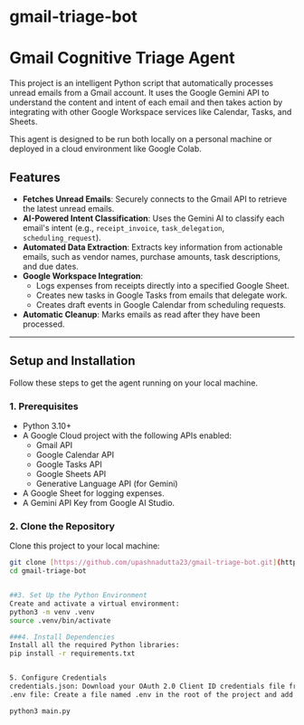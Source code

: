 # gmail-triage-bot
# Gmail Cognitive Triage Agent 

This project is an intelligent Python script that automatically processes unread emails from a Gmail account. It uses the Google Gemini API to understand the content and intent of each email and then takes action by integrating with other Google Workspace services like Calendar, Tasks, and Sheets.

This agent is designed to be run both locally on a personal machine or deployed in a cloud environment like Google Colab.

## Features

* **Fetches Unread Emails**: Securely connects to the Gmail API to retrieve the latest unread emails.
* **AI-Powered Intent Classification**: Uses the Gemini AI to classify each email's intent (e.g., `receipt_invoice`, `task_delegation`, `scheduling_request`).
* **Automated Data Extraction**: Extracts key information from actionable emails, such as vendor names, purchase amounts, task descriptions, and due dates.
* **Google Workspace Integration**:
    * Logs expenses from receipts directly into a specified Google Sheet.
    * Creates new tasks in Google Tasks from emails that delegate work.
    * Creates draft events in Google Calendar from scheduling requests.
* **Automatic Cleanup**: Marks emails as read after they have been processed.

---

## Setup and Installation

Follow these steps to get the agent running on your local machine.

### 1. Prerequisites

* Python 3.10+
* A Google Cloud project with the following APIs enabled:
    * Gmail API
    * Google Calendar API
    * Google Tasks API
    * Google Sheets API
    * Generative Language API (for Gemini)
* A Google Sheet for logging expenses.
* A Gemini API Key from Google AI Studio.

### 2. Clone the Repository

Clone this project to your local machine:

```sh
git clone [https://github.com/upashnadutta23/gmail-triage-bot.git](https://github.com/upashnadutta23/gmail-triage-bot.git)
cd gmail-triage-bot


##3. Set Up the Python Environment
Create and activate a virtual environment:
python3 -m venv .venv
source .venv/bin/activate

###4. Install Dependencies
Install all the required Python libraries:
pip install -r requirements.txt


5. Configure Credentials
credentials.json: Download your OAuth 2.0 Client ID credentials file from the Google Cloud Console and place it in the root of the project directory.
.env file: Create a file named .env in the root of the project and add your secret keys.

python3 main.py

